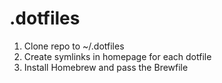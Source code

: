 # .dotfiles

1. Clone repo to ~/.dotfiles
2. Create symlinks in homepage for each dotfile 
3. Install Homebrew and pass the Brewfile

